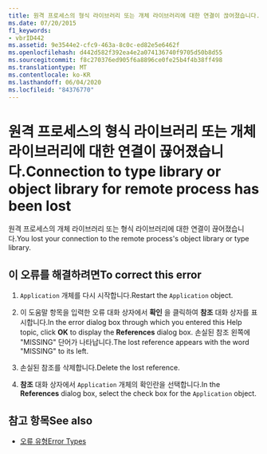 ```yaml
---
title: 원격 프로세스의 형식 라이브러리 또는 개체 라이브러리에 대한 연결이 끊어졌습니다.
ms.date: 07/20/2015
f1_keywords:
- vbrID442
ms.assetid: 9e3544e2-cfc9-463a-8c0c-ed82e5e6462f
ms.openlocfilehash: d442d582f392ea4e2a074136740f9705d50b8d55
ms.sourcegitcommit: f8c270376ed905f6a8896ce0fe25b4f4b38ff498
ms.translationtype: MT
ms.contentlocale: ko-KR
ms.lasthandoff: 06/04/2020
ms.locfileid: "84376770"
---
```

# <a name="connection-to-type-library-or-object-library-for-remote-process-has-been-lost"></a><span data-ttu-id="3cfd8-102">원격 프로세스의 형식 라이브러리 또는 개체 라이브러리에 대한 연결이 끊어졌습니다.</span><span class="sxs-lookup"><span data-stu-id="3cfd8-102">Connection to type library or object library for remote process has been lost</span></span>
<span data-ttu-id="3cfd8-103">원격 프로세스의 개체 라이브러리 또는 형식 라이브러리에 대한 연결이 끊어졌습니다.</span><span class="sxs-lookup"><span data-stu-id="3cfd8-103">You lost your connection to the remote process's object library or type library.</span></span>  
  
## <a name="to-correct-this-error"></a><span data-ttu-id="3cfd8-104">이 오류를 해결하려면</span><span class="sxs-lookup"><span data-stu-id="3cfd8-104">To correct this error</span></span>  
  
1. <span data-ttu-id="3cfd8-105">`Application` 개체를 다시 시작합니다.</span><span class="sxs-lookup"><span data-stu-id="3cfd8-105">Restart the `Application` object.</span></span>  
  
2. <span data-ttu-id="3cfd8-106">이 도움말 항목을 입력한 오류 대화 상자에서 **확인** 을 클릭하여 **참조** 대화 상자를 표시합니다.</span><span class="sxs-lookup"><span data-stu-id="3cfd8-106">In the error dialog box through which you entered this Help topic, click **OK** to display the **References** dialog box.</span></span> <span data-ttu-id="3cfd8-107">손실된 참조 왼쪽에 "MISSING" 단어가 나타납니다.</span><span class="sxs-lookup"><span data-stu-id="3cfd8-107">The lost reference appears with the word "MISSING" to its left.</span></span>  
  
3. <span data-ttu-id="3cfd8-108">손실된 참조를 삭제합니다.</span><span class="sxs-lookup"><span data-stu-id="3cfd8-108">Delete the lost reference.</span></span>  
  
4. <span data-ttu-id="3cfd8-109">**참조** 대화 상자에서 `Application` 개체의 확인란을 선택합니다.</span><span class="sxs-lookup"><span data-stu-id="3cfd8-109">In the **References** dialog box, select the check box for the `Application` object.</span></span>  
  
## <a name="see-also"></a><span data-ttu-id="3cfd8-110">참고 항목</span><span class="sxs-lookup"><span data-stu-id="3cfd8-110">See also</span></span>

- [<span data-ttu-id="3cfd8-111">오류 유형</span><span class="sxs-lookup"><span data-stu-id="3cfd8-111">Error Types</span></span>](../programming-guide/language-features/error-types.md)
